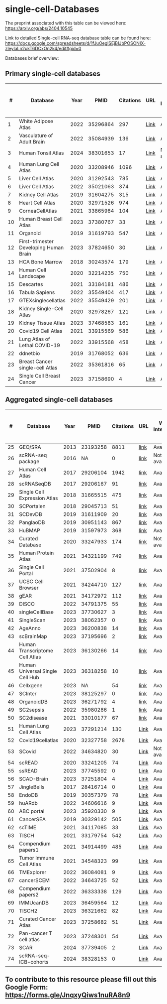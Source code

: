 # single-cell-Databases

The preprint associated with this table can be viewed here: https://arxiv.org/abs/2404.10545

Link to detailed Single-cell RNA-seq database table can be found here: https://docs.google.com/spreadsheets/d/1fJuOeglSEjBIJbPOSONIX-zleyIaLn2ukT6DCxOn2k4/edit#gid=0

Databases brief overview:

## Primary single-cell databases

| #   | Database                             | Year | PMID    | Citations | URL                                                                            | Web Interface | Number of studies / dataset | Number of donors / samples | Number of cells | Data source |
|-----|--------------------------------------|------|---------|-----------|--------------------------------------------------------------------------------|---------------|-----------------------------|-----------------------------|-----------------|-------------|
| 1   | White Adipose Atlas                  | 2022 | 35296864| 297       | [Link](https://gitlab.com/rosen-lab/white-adipose-atlas)                       | Available     | 1                           | 9                           | 28465           | Primary     |
| 2   | Vasculature of Adult Brain           | 2022 | 35084939| 136       | [Link](https://cells.ucsc.edu/?ds=adult-brain-vasc)                            | Available     | 1                           | 5                           | 161336          | Primary     |
| 3   | Human Tonsil Atlas                   | 2024 | 38301653| 17        | [Link](https://bioconductor.org/packages/release/data/experiment/html/HCATonsilData.html) | Not available | 1                           | 17                          | 556000          | Primary     |
| 4   | Human Lung Cell Atlas                | 2020 | 33208946| 1096      | [Link](https://hlca.ds.czbiohub.org/)                                          | Available     | 1                           | 3                           | 75000           | Primary     |
| 5   | Liver Cell Atlas                     | 2020 | 31292543| 785       | [Link](http://human-liver-cell-atlas.ie-freiburg.mpg.de/)                      | Available     | 1                           | 9                           | 10000           | Primary     |
| 6   | Liver Cell Atlas                     | 2022 | 35021063| 374       | [Link](https://www.livercellatlas.org/datasets_HCA.php)                        | Available     | 1                           | 5                           | 167598          | Primary     |
| 7   | Kidney Cell Atlas                    | 2019 | 31604275| 315       | [Link](https://www.kidneycellatlas.org/)                                       | Available     | 1                           | 20                          | 40268           | Primary     |
| 8   | Heart Cell Atlas                     | 2020 | 32971526| 974       | [Link](https://www.heartcellatlas.org/)                                        | Available     | 1                           | 14                          | 704296          | Primary     |
| 9   | CorneaCellAtlas                      | 2021 | 33865984| 104       | [Link](http://retinalstemcellresearch.co.uk/CorneaCellAtlas/)                  | Available     | 1                           | 4                           | 21343           | Primary     |
| 10  | Human Breast Cell Atlas              | 2023 | 37380767| 33        | [Link](https://navinlabcode.github.io/HumanBreastCellAtlas.github.io/)         | Available     | 1                           | 126                         | 714331          | Primary     |
| 11  | Organoid                             | 2019 | 31619793| 547       | [Link](https://bioinf.eva.mpg.de/shiny/sample-apps/scApeX/)                    | Available     | 1                           |                             | 43498           | Primary     |
| 12  | First-trimester Developing Human Brain| 2023 | 37824650| 30        | [Link](https://hdca-sweden.scilifelab.se/tissues-overview/brain/)              | Available     | 1                           | 26                          | 1665937         | Primary     |
| 13  | HCA Bone Marrow                      | 2018 | 30243574| 179       | [Link](https://www.altanalyze.org/ICGS/HCA/splash.php)                         | Available     | 1                           | 8                           | 100000          | Primary     |
| 14  | Human Cell Landscape               | 2020 | 32214235 | 750 | [Link](https://bis.zju.edu.cn/HCL/)                                   | Available    | 1     | 63        | 700,000    | Primary  |
| 15  | Descartes                          | 2021 | 33184181 | 486 | [Link](https://descartes.brotmanbaty.org/)                            | Available    | 1     | 15        | 4,000,000  | Primary  |
| 16  | Tabula Sapiens                     | 2022 | 35549404 | 417 | [Link](https://tabula-sapiens-portal.ds.czbiohub.org/)                | Available    | 1     | 15        | 500,000    | Primary  |
| 17  | GTEXsinglecellatlas               | 2022 | 35549429 | 201 | [Link](https://www.gtexportal.org/home/singleCellOverviewPage)        | Available    | 1     | 16        | 209,126    | Primary  |
| 18  | Kidney Single-Cell Atlas           | 2020 | 32978267 | 121 | [Link](http://www.ruuo-kidney-gene-atlas.com/)                        | Available    | 1     | 4         | 17,136     | Primary  |
| 19  | Kidney Tissue Atlas                | 2023 | 37468583 | 161 | [Link](https://cellxgene.cziscience.com/collections/bcb61471-2a44-4d00-a0af-ff085512674c) | Available | 1     | 93        | 584,843    | Primary  |
| 20  | Covid19 Cell Atlas                 | 2021 | 33915569 | 586 | [Link](https://singlecell.broadinstitute.org/single_cell/study/SCP1052/covid-19-lung-autopsy-samples#study-summary) | Available | 1 | 32        | 106,792    | Primary  |
| 21  | Lung Atlas of Lethal COVID-19      | 2022 | 33915568 | 458 | [Link](https://singlecell.broadinstitute.org/single_cell/study/SCP1219/columbia-university-nyp-covid-19-lung-atlas) | Available | 1 | 19        | 116,314    | Primary  |
| 22  | ddnetbio                           | 2019 | 31768052 | 636 | [Link](http://adsn.ddnetbio.com/)                                      | Available    | 1     | 6         | 13,214     | Primary  |
| 23  | Breast Cancer single-cell Atlas    | 2022 | 35361816 | 65  | [Link](https://bcatlas.tigem.it/tigem/dibernardo/AIRC_atlas_32_ccls/?ds=Atlas_32_ccls) | Available | 1     | 32        | 35,276     | Primary  |
| 24  | Single Cell Breast Cancer          | 2023 | 37158690 | 4   | [Link](https://mikaqiao.shinyapps.io/scBC/)                            | Available    | 1     | 21        | 117,958    | Primary  |



## Aggregated single-cell databases

| #   | Database                             | Year | PMID    | Citations | URL                                                                            | Web Interface | Number of studies / dataset | Number of donors / samples | Number of cells | Data source |
|-----|--------------------------------------|------|---------|-----------|--------------------------------------------------------------------------------|---------------|-----------------------------|-----------------------------|-----------------|-------------|
| 25 | GEO/SRA                    | 2013 | 23193258  | 8811      | [link](https://www.ncbi.nlm.nih.gov/geo/)                                                            | Available       | 112585  |         |           | Aggregated |
| 26 | scRNA-seq package          | 2016 | NA        | 0         | [link](https://bioconductor.org/packages/release/data/experiment/vignettes/scRNAseq/inst/doc/scRNAseq.html) | Not available   | 61      |         | 1641896   | Aggregated |
| 27 | Human Cell Atlas           | 2017 | 29206104  | 1942      | [link](https://data.humancellatlas.org/)                                                             | Available       | 437     | 8600    | 58500000  | Aggregated |
| 28 | scRNASeqDB                 | 2017 | 29206167  | 91        | [link](https://bioinfo.uth.edu/scrnaseqdb/)                                                          | Available       | 38      | 13440   | 13440     | Aggregated |
| 29 | Single Cell Expression Atlas| 2018 | 31665515  | 475       | [link](https://www.ebi.ac.uk/gxa/sc/home)                                                            | Available       | 147     |         | 10505726  | Aggregated |
| 30 | SCPortalen                 | 2018 | 29045713  | 51        | [link](http://single-cell.clst.riken.jp/)                                                            | Available       | 23      |         | 20761     | Aggregated |
| 31 | SCDevDB                    | 2019 | 31611909  | 20        | [link](https://scdevdb.deepomics.org)                                                                | Available       | 38      |         | 13440     | Aggregated |
| 32 | PanglaoDB                  | 2019 | 30951143  | 867       | [link](https://panglaodb.se/)                                                                        | Available       | 305     |         | 1126580   | Aggregated |
| 33 | HuBMAP                     | 2019 | 31597973  | 368       | [link](https://portal.hubmapconsortium.org/)                                                         | Available       | 2362    | 1843    |           | Aggregated |
| 34 | Curated Database           | 2020 | 33247933  | 174       | [link](https://docs.google.com/spreadsheets/d/1En7-UV0k0laDiIfjFkdn7dggyR7jIk3WH8QgXaMOZF0/edit#gid=0) | Not available   | 1946    |         | 134393568 | Aggregated |
| 35 | Human Protein Atlas        | 2021 | 34321199  | 749       | [link](https://www.proteinatlas.org/humanproteome/single+cell+type)                                  | Available       | 14      |         | 174271    | Aggregated |
| 36 | Single Cell Portal         | 2021 | 37502904  | 8         | [link](https://singlecell.broadinstitute.org/single_cell)                                            | Available       | 654     |         | 40699488  | Aggregated |
| 37 | UCSC Cell Browser          | 2021 | 34244710  | 127       | [link](https://cells.ucsc.edu/?)                                                                     | Available       | 378     |         |           | Aggregated |
| 38 | gEAR                       | 2021 | 34172972  | 112       | [link](https://www.umgear.org/)                                                                      | Available       | 1180    |         |           | Aggregated |
| 39 | DISCO                      | 2022 | 34791375  | 55        | [link](https://www.immunesinglecell.org/)                                                            | Available       | 1077    | 13998   | 61280618  | Aggregated |
| 40 | singleCellBase             | 2023 | 37730627  | 3         | [link](http://cloud.capitalbiotech.com/SingleCellBase/)                                              | Available       | 464     |         | 9158      | Aggregated |
| 41 | SingleScan                 | 2023 | 38062357  | 0         | [link](http://cailab.labshare.cn/SingleScan)                                                         | Available       | 109     |         | 3077622   | Aggregated |
| 42 | AgeAnno                    | 2023 | 36200838  | 14        | [link](https://relab.xidian.edu.cn/AgeAnno/#/)                                                       | Available       |         | 226     | 1298996   | Aggregated |
| 43 | scBrainMap                 | 2023 | 37195696  | 2         | [link](https://scbrainmap.sysneuro.net/)                                                             | Available       | 715     |         | 6577222   | Aggregated |
| 44 | Human Transcriptome Cell Atlas| 2023 | 36130266  | 14        | [link](https://www.htcatlas.org/)                                                                    | Available       |         | 19      | 24652615  | Aggregated |
| 45 | Human Universal Single Cell Hub| 2023 | 36318258  | 10        | [link](http://husch.comp-genomics.org/#/search)                                                      | Available       | 185     |         | 300000    | Aggregated |
| 46 | Cellxgene                  | 2023 | NA        | 54        | [link](https://cellxgene.cziscience.com/)                                                            | Available       | 1284    |         | 85100000  | Aggregated |
| 47 | SCInter                    | 2023 | 38125297  | 0         | [link](https://bio.liclab.net/SCInter/index.php)                                                     | Available       | 115     | 1016    |           | Aggregated |
| 48 | OrganoidDB                 | 2023 | 36271792  | 4         | [link](http://www.inbirg.com/organoid_db/)                                                           | Available       | 145     |         | 670000    | Aggregated |
| 49 | SC2sepsis                  | 2022 | 35980286  | 1         | [link](http://www.rjh-sc2sepsis.com/index)                                                           | Available       | 71      |         | 232226    | Aggregated |
| 50 | SC2disease                 | 2021 | 33010177  | 67        | [link](http://easybioai.com/sc2disease/)                                                             | Available       |         |         | 946481    | Aggregated |
| 51 | Human Lung Cell Atlas       | 2023 | 37291214  | 130       | [Link](https://cellxgene.cziscience.com/collections/6f6d381a-7701-4781-935c-db10d30de293) | Available     | 49      | 486     | 2,400,000 | Aggregated |
| 52 | Covid19cellatlas            | 2020 | 32327758  | 2678      | [Link](https://www.covid19cellatlas.org/)                           | Available     |         | 15      |         | Aggregated |
| 53 | SCovid                      | 2022 | 34634820  | 30        | [Link](http://bio-annotation.cn/scovid)                             | Not available | 21      |         | 1042227 | Aggregated |
| 54 | scREAD                      | 2020 | 33241205  | 74        | [Link](https://bmbls.bmi.osumc.edu/scread/)                         | Available     | 73      |         | 713,640  | Aggregated |
| 55 | ssREAD                      | 2023 | 37745592  | 0         | [Link](https://bmblx.bmi.osumc.edu/ssread/)                         | Available     | 35      |         | 2,572,355 | Aggregated |
| 56 | SCAD-Brain                  | 2023 | 37251804  | 4         | [Link](https://www.bioinform.cn/SCAD/)                              | Available     | 21      | 359     | 1,564,825 | Aggregated |
| 57 | JingleBells                 | 2017 | 28416714  | 0         | [Link](https://jinglebells.bgu.ac.il/)                              | Available     | 302     |         |         | Aggregated |
| 58 | EndoDB                      | 2019 | 30357379  | 78        | [Link](https://endotheliomics.shinyapps.io/endodb/)                 | Available     | 360     |         | 5847     | Aggregated |
| 59 | huARdb                      | 2022 | 34606616  | 9         | [Link](https://huarc.net/v2/)                                       | Available     | 215     |         | 444794   | Aggregated |
| 60 | ABC portal                  | 2023 | 35920330  | 9         | [Link](http://abc.sklehabc.com/#/home)                              | Available     | 198     |         | 3878881  | Aggregated |
| 61 | CancerSEA                   | 2019 | 30329142  | 505       | [Link](http://biocc.hrbmu.edu.cn/CancerSEA/)                        | Available     | 74      |         | 93,475   | Aggregated |
| 62 | scTIME                      | 2021 | 34117085  | 33        | [Link](http://scTIME.sklehabc.com)                                  | Available     | 49      |         | 196273   | Aggregated |
| 63 | TISCH                       | 2021 | 33179754  | 542       | [Link](http://tisch1.comp-genomics.org/)                            | Available     | 76      |         | 2,045,746 | Aggregated |
| 64 | Compendium papers1          | 2021 | 34914499  | 485       | [Link](http://cancer-pku.cn:3838/PanC_T/)                           | Available     | 37      | 316     | 397,810  | Aggregated |
| 65 | Tumor Immune Cell Atlas     | 2021 | 34548323  | 99        | [Link](https://singlecellgenomics-cnag-crg.shinyapps.io/TICA/)      | Available     | 16      | 217     | 500,000  | Aggregated |
| 66 | TMExplorer                  | 2022 | 36084081  | 9         | [Link](https://figshare.com/projects/TMExplorer_A_Tumour_Microenvironment_Single-cell_RNAseq_Database_and_Search_Tool/101471) | Available     | 48      |         | 1438299  | Aggregated |
| 67 | cancerSCEM                  | 2022 | 34643725  | 52        | [Link](https://ngdc.cncb.ac.cn/cancerscem)                          | Available     | 28      |         | 638,341  | Aggregated |
| 68 | Compendium papers2          | 2022 | 36333338  | 129       | [Link](https://gist-fgl.github.io/sc-caf-atlas/)                    | Available     | 12      | 226     | 855,271  | Aggregated |
| 69 | IMMUcanDB                   | 2023 | 36459564  | 12        | [Link](https://immucanscdb.vital-it.ch/)                            | Available     | 144     |         | 4474385  | Aggregated |
| 70 | TISCH2                      | 2023 | 36321662  | 82        | [Link](http://tisch.comp-genomics.org/)                             | Available     | 190     |         | 6,297,320 | Aggregated |
| 71 | Curated Cancer Atlas        | 2023 | 37258682  | 51        | [Link](https://www.weizmann.ac.il/sites/3CA/)                       | Available     | 77      |         | 2,591,545 | Aggregated |
| 72 | Pan-cancer T cell atlas     | 2023 | 37248301  | 54        | [Link](https://singlecell.mdanderson.org/)                          | Available     | 27      | 670     | 656,742  | Aggregated |
| 73 | SCAR                        | 2024 | 37739405  | 2         | [Link](http://8.142.154.29/SCAR2023/)                               | Available     | 190     |         | 11301352 | Aggregated |
| 74 | scRNA-seq-ICB-cohorts       | 2024 | 38328153  | 0         | [Link](https://zenodo.org/records/10407126)                         | Available     | 8       |         | 90270    | Aggregated |



## To contribute to this resource please fill out this Google Form: https://forms.gle/JnqxyQiws1nuRA8n9
